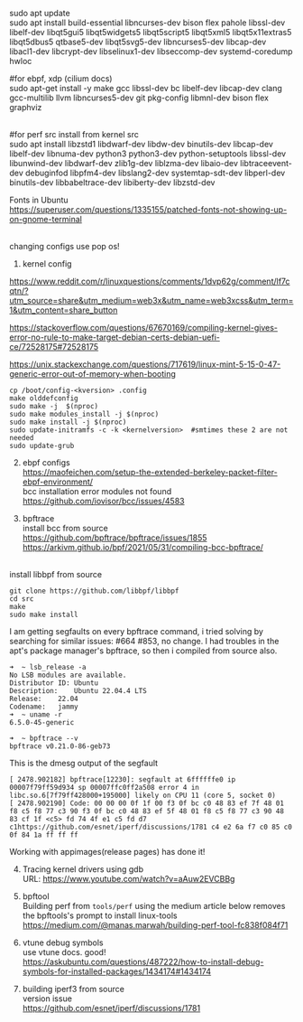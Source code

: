sudo apt update<br>
sudo apt install build-essential libncurses-dev bison flex pahole libssl-dev libelf-dev libqt5gui5 libqt5widgets5 libqt5script5 libqt5xml5 libqt5x11extras5 libqt5dbus5 qtbase5-dev libqt5svg5-dev libncurses5-dev libcap-dev libacl1-dev libcrypt-dev libselinux1-dev libseccomp-dev systemd-coredump hwloc<br>

#for ebpf, xdp (cilium docs)<br>
sudo apt-get install -y make gcc libssl-dev bc libelf-dev libcap-dev clang gcc-multilib llvm libncurses5-dev git pkg-config libmnl-dev bison flex graphviz<br>

<br>#for perf src install from kernel src
<br>sudo apt install libzstd1 libdwarf-dev libdw-dev binutils-dev libcap-dev libelf-dev libnuma-dev python3 python3-dev python-setuptools libssl-dev libunwind-dev libdwarf-dev zlib1g-dev liblzma-dev libaio-dev libtraceevent-dev debuginfod libpfm4-dev libslang2-dev systemtap-sdt-dev libperl-dev binutils-dev libbabeltrace-dev libiberty-dev libzstd-dev<br>

Fonts in Ubuntu<br>
https://superuser.com/questions/1335155/patched-fonts-not-showing-up-on-gnome-terminal<br><br>

changing configs
use pop os!
1. kernel config

https://www.reddit.com/r/linuxquestions/comments/1dvp62g/comment/lf7cqtn/?utm_source=share&utm_medium=web3x&utm_name=web3xcss&utm_term=1&utm_content=share_button

https://stackoverflow.com/questions/67670169/compiling-kernel-gives-error-no-rule-to-make-target-debian-certs-debian-uefi-ce/72528175#72528175

https://unix.stackexchange.com/questions/717619/linux-mint-5-15-0-47-generic-error-out-of-memory-when-booting
```
cp /boot/config-<kversion> .config 
make olddefconfig
sudo make -j  $(nproc)
sudo make modules_install -j $(nproc)
sudo make install -j $(nproc)
sudo update-initramfs -c -k <kernelversion>  #smtimes these 2 are not needed
sudo update-grub
```



2. ebpf configs <br>
https://maofeichen.com/setup-the-extended-berkeley-packet-filter-ebpf-environment/
<br>bcc installation error modules not found <br>
https://github.com/iovisor/bcc/issues/4583

3. bpftrace<br>
install bcc from source <br>
https://github.com/bpftrace/bpftrace/issues/1855 <br>
https://arkivm.github.io/bpf/2021/05/31/compiling-bcc-bpftrace/<br><br>

install libbpf from source<br>
```
git clone https://github.com/libbpf/libbpf
cd src
make
sudo make install
```
I am getting segfaults on every bpftrace command, i tried solving by searching for similar issues: #664 #853, no change.
I had troubles in the apt's package manager's bpftrace, so then i compiled from source also.
 
```
➜  ~ lsb_release -a
No LSB modules are available.
Distributor ID:	Ubuntu
Description:	Ubuntu 22.04.4 LTS
Release:	22.04
Codename:	jammy
➜  ~ uname -r
6.5.0-45-generic
```
```
➜  ~ bpftrace --v
bpftrace v0.21.0-86-geb73

```
This is the dmesg output of the segfault
```
[ 2478.902182] bpftrace[12230]: segfault at 6ffffffe0 ip 00007f79ff59d934 sp 00007ffc0ff2a508 error 4 in libc.so.6[7f79ff428000+195000] likely on CPU 11 (core 5, socket 0)
[ 2478.902190] Code: 00 00 00 0f 1f 00 f3 0f bc c0 48 83 ef 7f 48 01 f8 c5 f8 77 c3 90 f3 0f bc c0 48 83 ef 5f 48 01 f8 c5 f8 77 c3 90 48 83 cf 1f <c5> fd 74 4f e1 c5 fd d7 c1https://github.com/esnet/iperf/discussions/1781 c4 e2 6a f7 c0 85 c0 0f 84 1a ff ff ff

```
Working with appimages(release pages) has done it!


4. Tracing kernel drivers using gdb
   <br>URL: https://www.youtube.com/watch?v=aAuw2EVCBBg   

5. bpftool <br>
Building perf from `tools/perf` using the medium article below removes the bpftools's prompt to install linux-tools
<br>https://medium.com/@manas.marwah/building-perf-tool-fc838f084f71<br>



6. vtune debug symbols<br>
   use vtune docs. good!<br>
   https://askubuntu.com/questions/487222/how-to-install-debug-symbols-for-installed-packages/1434174#1434174<br>


7. building iperf3 from source<br>
version issue<br>
    https://github.com/esnet/iperf/discussions/1781

